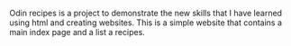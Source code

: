 Odin recipes is a project to demonstrate the new skills that I have learned using html and creating websites. This is a simple website that contains a main index page and a list a recipes.
